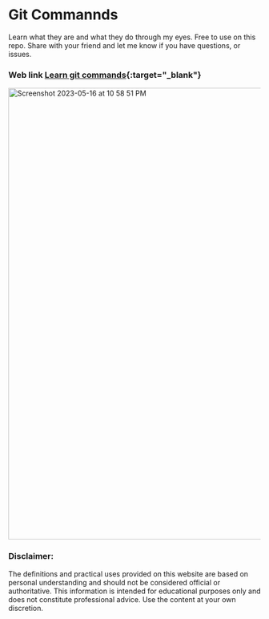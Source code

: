 # Git Commannds 

Learn what they are and what they do through my eyes. Free to use on this repo.
Share with your friend and let me know if you have questions, or issues.

### Web link [Learn git commands](https://git-commands-chi.vercel.app/){:target="_blank"}
<img width="900" alt="Screenshot 2023-05-16 at 10 58 51 PM" src="https://github.com/jge162/learn-git-commands/assets/31228460/5cd5ae1d-33ab-466f-8184-1e76f5d787a4">


### Disclaimer: 
The definitions and practical uses provided on this website are based on personal understanding and should not be considered official or authoritative. This information is intended for educational purposes only and does not constitute professional advice. Use the content at your own discretion.
